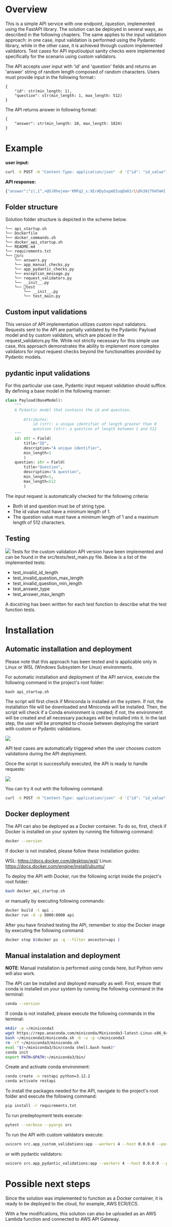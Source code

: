 # Overview
This is a simple API service with one endpoint, /question, implemented using the FastAPI library. The solution can be deployed in several ways, as described in the following chapters. The same applies to the input validation approach: in one case, input validation is performed using the Pydantic library, while in the other case, it is achieved through custom implemented validators. Test cases for API input/output sanity checks were implemented specifically for the scenario using custom validators.

The API accepts user input with 'id' and 'question' fields and returns an 'answer' string of random length composed of random characters. Users must provide input in the following format::
    
    {
        "id": str(min_length: 1),
        "question": str(min_length: 1, max_length: 512)
    }

The API returns answer in following format:

    {
        "answer": str(min_length: 10, max_length: 1024)
    }

# Example 

**user input:**
```bash
curl -X POST -H "Content-Type: application/json" -d '{"id": "id_value", "question": "question_value"}' http://127.0.0.1:8000/question
```
**API response:**
```bash
{"answer":"z|,1^,+@S)Rhejem>'KMFq2_s:XErADySxpmDIoqEm81r\\0%38{fhH7mH[.S>d%(sT9e'R]Nhh\\xx-.H~hEkY|_U)C#,_0\\B8/O($yjJv5-=clU)%r@DpHw:7>2p5"}
```

## Folder structure
Solution folder structure is depicted in the scheme below.

```
└── api_startup.sh
└── Dockerfile
└── docker_commands.sh
└── docker_api_startup.sh
└── README.md
└── requirements.txt
└── 📁src
    └── answers.py
    └── app_manual_checks.py
    └── app_pydantic_checks.py
    └── exception_message.py
    └── request_validators.py
    └── __init__.py
    └── 📁test
        └── __init__.py
        └── test_main.py
```

## Custom input validations
This version of API implementation utilizes custom input validators. Requests sent to the API are partially validated by the Pydantic Payload model and by custom validators, which are placed in the request_validators.py file. While not strictly necessary for this simple use case, this approach demonstrates the ability to implement more complex validators for input request checks beyond the functionalities provided by Pydantic models.

## pydantic input validations
For this particular use case, Pydantic input request validation should suffice. By defining a base model in the following manner:

```python
class Payload(BaseModel):
    """
    A Pydantic model that contains the id and question.
    
        Attributes:
            id (str): a unique identifier of length greater than 0
            question (str): a question of length between 1 and 512
    """
    id: str = Field(
        title="ID",
        description="A unique identifier",
        min_length=1
        )
    question: str = Field(
        title="Question",
        description="A question",
        min_length=1,
        max_length=512
        )
```

The input request is automatically checked for the following criteria:

- Both id and question must be of string type.
- The id value must have a minimum length of 1.
- The question value must have a minimum length of 1 and a maximum length of 512 characters.

## Testing
![](./img/tests.PNG)
Tests for the custom validation API version have been implemented and can be found in the src/tests/test_main.py file. Below is a list of the implemented tests:

- test_invalid_id_length
- test_invalid_question_max_length
- test_invalid_question_min_length
- test_answer_type
- test_answer_max_length

A docstring has been written for each test function to describe what the test function tests.

# Installation

## Automatic installation and deployment
Please note that this approach has been tested and is applicable only in Linux or WSL (Windows Subsystem for Linux) environments.

For automatic installation and deployment of the API service, execute the following command in the project's root folder:
```
bash api_startup.sh
```
The script will first check if Miniconda is installed on the system. If not, the installation file will be downloaded and Miniconda will be installed. Then, the script will check if a Conda environment is created; if not, the environment will be created and all necessary packages will be installed into it. In the last step, the user will be prompted to choose between deploying the variant with custom or Pydantic validations.

![](./img/cp_choice.PNG)

API test cases are automatically triggered when the user chooses custom validations during the API deployment.

Once the script is successfully executed, the API is ready to handle requests:

![](./img/api_start.PNG)

You can try it out with the following command:

```bash
curl -X POST -H "Content-Type: application/json" -d '{"id": "id_value", "question": "question_value"}' http://127.0.0.1:8000/question
```

## Docker deployment
The API can also be deployed as a Docker container. To do so, first, check if Docker is installed on your system by running the following command:

```bash
docker --version
```

If docker is not installed, please follow these installation guides:

WSL: https://docs.docker.com/desktop/wsl/
Linux: https://docs.docker.com/engine/install/ubuntu/

To deploy the API with Docker, run the following script inside the project's root folder:

```bash
bash docker_api_startup.sh
```

or manually by executing following commands:

```bash
docker build -t api .
docker run -d -p 8000:8000 api
```

After you have finished testing the API, remember to stop the Docker image by executing the following command:

```bash
docker stop $(docker ps -q --filter ancestor=api )
```

## Manual instalation and deployment
**NOTE**: Manual installation is performed using conda here, but Python venv will also work.

The API can be installed and deployed manually as well. First, ensure that conda is installed on your system by running the following command in the terminal:

```bash
conda --version 
```

If conda is not installed, please execute the following commands in the terminal:
```bash
mkdir -p ~/miniconda3
wget https://repo.anaconda.com/miniconda/Miniconda3-latest-Linux-x86_64.sh -O ~/miniconda3/miniconda.sh
bash ~/miniconda3/miniconda.sh -b -u -p ~/miniconda3
rm -rf ~/miniconda3/miniconda.sh
eval "$(~/miniconda3/bin/conda shell.bash hook)"
conda init
export PATH=$PATH:~/miniconda3/bin/
```

Create and activate conda environment:

```bash
conda create -n restapi python=3.12.2
conda activate restapi
```

To install the packages needed for the API, navigate to the project's root folder and execute the following command:

```bash
pip install -r requirements.txt
```

To run predeployment tests execute:

```bash
pytest --verbose --pyargs src
```

To run the API with custom validators execute:

```bash
uvicorn src.app_custom_validations:app --workers 4 --host 0.0.0.0 --port 8000
```

or with pydantic validators:

```bash
uvicorn src.app_pydantic_validations:app --workers 4 --host 0.0.0.0 --port 8000
```

# Possible next steps

Since the solution was implemented to function as a Docker container, it is ready to be deployed to the cloud, for example, AWS ECR/ECS.

With a few modifications, this solution can also be uploaded as an AWS Lambda function and connected to AWS API Gateway.